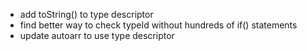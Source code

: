 - add toString() to type descriptor
- find better way to check typeId without hundreds of if() statements
- update autoarr to use type descriptor